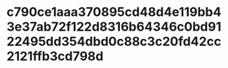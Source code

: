 # c790ce1aaa370895cd48d4e119bb43e37ab72f122d8316b64346c0bd9122495dd354dbd0c88c3c20fd42cc2121ffb3cd798d
